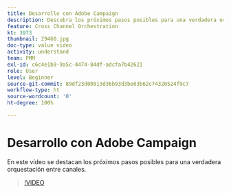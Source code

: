 ```yaml
---
title: Desarrollo con Adobe Campaign
description: Descubra los próximos pasos posibles para una verdadera orquestación entre canales.
feature: Cross Channel Orchestration
kt: 3973
thumbnail: 29460.jpg
doc-type: value video
activity: understand
team: PMM
exl-id: c6c4e1b9-9a5c-4474-84df-adcfa7b42621
role: User
level: Beginner
source-git-commit: 89df23d00913d36b93d3be03b62c74320524f9c7
workflow-type: ht
source-wordcount: '0'
ht-degree: 100%

---
```


# Desarrollo con Adobe Campaign

En este vídeo se destacan los próximos pasos posibles para una verdadera orquestación entre canales.

>[!VIDEO](https://video.tv.adobe.com/v/29460?quality=12&learn=on)
